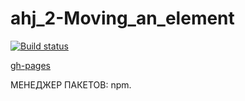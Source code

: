 # ahj_2-Moving_an_element

[![Build status](https://ci.appveyor.com/api/projects/status/c7ddviu3e5cmgxcx?svg=true)](https://ci.appveyor.com/project/SergeStepanov/ahj-2-moving-an-element)

[gh-pages]()

МЕНЕДЖЕР ПАКЕТОВ: npm. 